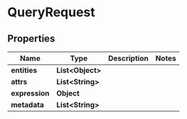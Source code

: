 
# QueryRequest

## Properties
Name | Type | Description | Notes
------------ | ------------- | ------------- | -------------
**entities** | **List&lt;Object&gt;** |  | 
**attrs** | **List&lt;String&gt;** |  | 
**expression** | **Object** |  | 
**metadata** | **List&lt;String&gt;** |  | 



